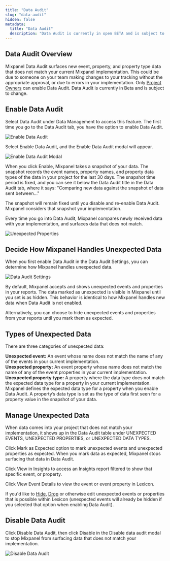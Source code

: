 ```yaml
---
title: "Data Audit"
slug: "data-audit"
hidden: false
metadata:
  title: "Data Audit"
  description: "Data Audit is currently in open BETA and is subject to change."
---
```


## Data Audit Overview

Mixpanel Data Audit surfaces new event, property, and property type data that does not match your current Mixpanel implementation. This could be due to someone on your team making changes to your tracking without the appropriate approval, or due to errors in your implementation. Only [Project Owners](/docs/admin/organizations-projects/manage-team-members#project-roles) can enable Data Audit. Data Audit is currently in Beta and is subject to change.

## Enable Data Audit

Select Data Audit under Data Management to access this feature. The first time you go to the Data Audit tab, you have the option to enable Data Audit.

![Enable Data Audit](/enable-data-audit.png)

Select Enable Data Audit, and the Enable Data Audit modal will appear.

![Enable Data Audit Modal](/enable-data-audit-settings.png)

When you click Enable, Mixpanel takes a snapshot of your data. The snapshot records the event names, property names, and property data types of the data in your project for the last 30 days. The snapshot time period is fixed, and you can see it below the Data Audit title in the Data Audit tab, where it says: "Comparing new data against the snapshot of data sent between..."

The snapshot will remain fixed until you disable and re-enable Data Audit. Mixpanel considers that snapshot your implementation.

Every time you go into Data Audit, Mixpanel compares newly received data with your implementation, and surfaces data that does not match.

![Unexpected Properties](/unexpected-properties.png)

## Decide How Mixpanel Handles Unexpected Data

When you first enable Data Audit in the Data Audit Settings, you can determine how Mixpanel handles unexpected data.

![Data Audit Settings](/data-audit-settings.png)

By default, Mixpanel accepts and shows unexpected events and properties in your reports. The data marked as unexpected is visible in Mixpanel until you set is as hidden. This behavior is identical to how Mixpanel handles new data when Data Audit is not enabled.

Alternatively, you can choose to hide unexpected events and properties from your reports until you mark them as expected.

## Types of Unexpected Data

There are three categories of unexpected data:

**Unexpected event:** An event whose name does not match the name of any of the events in your current implementation. \
**Unexpected property:** An event property whose name does not match the name of any of the event properties in your current implementation.\
**Unexpected property type:** A property where the data type does not match the expected data type for a property in your current implementation. Mixpanel defines the expected data type for a property when you enable Data Audit. A property’s data type is set as the type of data first seen for a property value in the snapshot of your data.

## Manage Unexpected Data

When data comes into your project that does not match your implementation, it shows up in the Data Audit table under UNEXPECTED EVENTS, UNEXPECTED PROPERTIES, or UNEXPECTED DATA TYPES.

Click Mark as Expected option to mark unexpected events and unexpected properties as expected. When you mark data as expected, Mixpanel stops surfacing that data in Data Audit.

Click View in Insights to access an Insights report filtered to show that specific event, or property.

Click View Event Details to view the event or event property in Lexicon. 

If you'd like to [Hide](https://docs-mixpanel.vercel.app/docs/admin/data-governance/lexicon#hide-events-and-properties), [Drop](https://docs-mixpanel.vercel.app/docs/admin/data-governance/lexicon#dropping-events) or otherwise edit unexpected events or properties that is possible within Lexicon (unexpected events will already be hidden if you selected that option when enabling Data Audit).

## Disable Data Audit

Click Disable Data Audit, then click Disable in the Disable data audit modal to stop Mixpanel from surfacing data that does not match your implementation.

![Disable Data Audit](/disable-data-audit.png)
